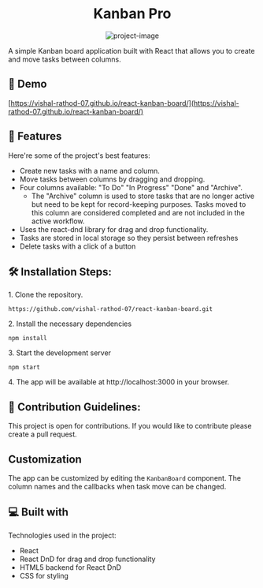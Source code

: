 <h1 align="center" id="title">Kanban Pro</h1>

<p align="center"><img src="https://socialify.git.ci/vishal-rathod-07/react-kanban-board/image?language=1&amp;owner=1&amp;name=1&amp;stargazers=1&amp;theme=Light" alt="project-image"></p>

<p id="description">A simple Kanban board application built with React that allows you to create and move tasks between columns.</p>

<h2>🚀 Demo</h2>

[https://vishal-rathod-07.github.io/react-kanban-board/](https://vishal-rathod-07.github.io/react-kanban-board/)

  
  
<h2>🧐 Features</h2>

Here're some of the project's best features:

*   Create new tasks with a name and column.
*   Move tasks between columns by dragging and dropping.
*   Four columns available: "To Do" "In Progress" "Done" and "Archive".
    *   The "Archive" column is used to store tasks that are no longer active but need to be kept for record-keeping purposes. Tasks moved to this column are considered completed and are not included in the active workflow.
*   Uses the react-dnd library for drag and drop functionality.
*   Tasks are stored in local storage so they persist between refreshes
*   Delete tasks with a click of a button

<h2>🛠️ Installation Steps:</h2>

<p>1. Clone the repository.</p>

```
https://github.com/vishal-rathod-07/react-kanban-board.git
```

<p>2. Install the necessary dependencies</p>

```
npm install
```

<p>3. Start the development server</p>

```
npm start
```

<p>4. The app will be available at http://localhost:3000 in your browser.</p>

<h2>🍰 Contribution Guidelines:</h2>

This project is open for contributions. If you would like to contribute please create a pull request.

Customization
-------------

The app can be customized by editing the `KanbanBoard` component. The column names and the callbacks when task move can be changed.

  
  
<h2>💻 Built with</h2>

Technologies used in the project:

*   React
*   React DnD for drag and drop functionality
*   HTML5 backend for React DnD
*   CSS for styling


